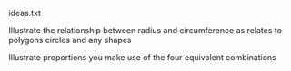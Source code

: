ideas.txt

Illustrate the relationship between radius and circumference as 
relates to polygons circles and any shapes

Illustrate proportions you make use of the four equivalent combinations






